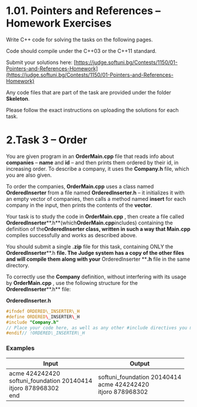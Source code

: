 # 1.01. Pointers and References – Homework Exercises

Write C++ code for solving the tasks on the following pages.

Code should compile under the C++03 or the C++11 standard.

Submit your solutions here: [https://judge.softuni.bg/Contests/1150/01-Pointers-and-References-Homework](https://judge.softuni.bg/Contests/1150/01-Pointers-and-References-Homework)

Any code files that are part of the task are provided under the folder **Skeleton**.

Please follow the exact instructions on uploading the solutions for each task.

# 2.Task 3 – Order

You are given program in an **OrderMain.cpp** file that reads info about **companies** – **name** and **id** – and then prints them ordered by their id, in increasing order. To describe a company, it uses the **Company.h** file, which you are also given.

To order the companies, **OrderMain.cpp** uses a class named **OrderedInserter** from a file named **OrderedInserter.h** – it initializes it with an empty vector of companies, then calls a method named **insert** for each company in the input, then prints the contents of the **vector**.

Your task is to study the code in **OrderMain.cpp** , then create a file called **OrderedInserter****.h**(which**OrderMain.cpp**includes) containing the definition of the**OrderedInserter **class, written in such a way that** Main.cpp** compiles successfully and works as described above.

You should submit a single **.zip** file for this task, containing ONLY the **OrderedInserter****.h **file. The Judge system has a copy of the other files and will compile them along with your** OrderedInserter ****.h** file in the same directory.

To correctly use the **Company** definition, without interfering with its usage by **OrderMain.cpp** , use the following structure for the **OrderedInserter****.h** file:

**OrderedInserter.h**
```cpp
#ifndef ORDERED\_INSERTER\_H
#define ORDERED\_INSERTER\_H
#include "Company.h"
// Place your code here, as well as any other #include directives you might need
#endif// !ORDERED\_INSERTER\_H
```
### Examples

| **Input** | **Output** |
| --- | --- |
| acme 424242420 <br> softuni\_foundation 20140414 <br> itjoro 878968302 <br> end | softuni\_foundation 20140414 <br> acme 424242420 <br> itjoro 878968302 |
